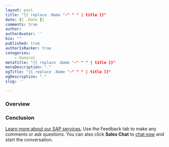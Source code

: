```yaml
---
layout: post
title: "{{ replace .Name "-" " " | title }}"
date: {{ .Date }}
comments: true
author: 
authorAvatar: ''
bio: ""
published: true
authorIsRacker: true
categories:
    - General
metaTitle: "{{ replace .Name "-" " " | title }}"
metaDescription: "."
ogTitle: "{{ replace .Name "-" " " | title }}"
ogDescription: "."
slug: '' 

---
```


### Overview
<!---![](Picture1.png)--->
### Conclusion
<a class="cta purple" id="cta" href="https://www.rackspace.com/sap">Learn more about our SAP services.</a>
Use the Feedback tab to make any comments or ask questions. You can also click **Sales Chat** to [chat now](https://www.rackspace.com/) and start the conversation.